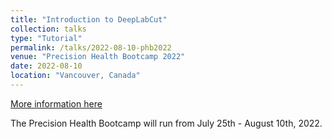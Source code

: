 ```yaml
---
title: "Introduction to DeepLabCut"
collection: talks
type: "Tutorial"
permalink: /talks/2022-08-10-phb2022
venue: "Precision Health Bootcamp 2022"
date: 2022-08-10
location: "Vancouver, Canada"
---
```


[More information here](https://tinyurl.com/3d6przm9)

The Precision Health Bootcamp will run from July 25th - August 10th, 2022.

